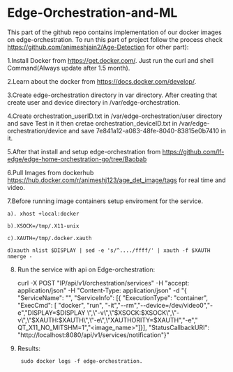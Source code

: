 # Edge-Orchestration-and-ML
This part of the github repo contains implementation of our docker images on edge-orchestration. To run this part of project follow the process check https://github.com/animeshjain2/Age-Detection for other part):

1.Install Docker from https://get.docker.com/. Just run the curl and shell Command(Always update after 1.5 month).

2.Learn about the docker from https://docs.docker.com/develop/.

3.Create edge-orchestration directory in var directory. After creating that create user and device directory in /var/edge-orchestration.

4.Create orchestration_userID.txt in /var/edge-orchestration/user directory and save Test in it then cretae orchestration_deviceID.txt in /var/edge-orchestration/device and save 7e841a12-a083-48fe-8040-83815e0b7410 in it.

5.After that install and setup edge-orchestration from https://github.com/lf-edge/edge-home-orchestration-go/tree/Baobab

6.Pull Images from dockerhub https://hub.docker.com/r/animeshj123/age_det_image/tags for real time and video.

7.Before running image containers setup enviroment for the service.

    a). xhost +local:docker
	
    b).XSOCK=/tmp/.X11-unix
	
    c).XAUTH=/tmp/.docker.xauth
	
    d)xauth nlist $DISPLAY | sed -e 's/^..../ffff/' | xauth -f $XAUTH nmerge -
	
8. Run the service with api on Edge-orchestration:

     curl -X POST "IP/api/v1/orchestration/services" -H "accept: application/json" -H "Content-Type: application/json" -d "{ \"ServiceName\": \"<Give the name>\", \"ServiceInfo\": [{ \"ExecutionType\": \"container\", \"ExecCmd\": [ \"docker\", \"run\", \"-it\",\"--rm\",\"--device=/dev/video0\",\"-e\",\"DISPLAY=$DISPLAY \",\"-v\",\"$XSOCK:$XSOCK\",\"-v\",\"$XAUTH:$XAUTH\",\"-e\",\"XAUTHORITY=$XAUTH\",\"-e\",\" QT_X11_NO_MITSHM=1\",\"<image_name>\"]}], \"StatusCallbackURI\": \"http://localhost:8080/api/v1/services/notification\"}"
	 
9. Results:

        sudo docker logs -f edge-orchestration.  
    
